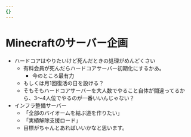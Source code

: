 ```yaml
---
{}
---
```

# Minecraftのサーバー企画

- ハードコアはやりたいけど死んだときの処理がめんどくさい
    - 有料会員が死んだらハードコアサーバー初期化にするかあ。
        - 今のところ最有力
    - もしくは月1回復活の日を設ける？
    - そもそもハードコアサーバーを大人数でやること自体が間違ってるから、3～4人位でやるのが一番いいんじゃない？
- インフラ整備サーバー
    - 「全部のバイオームを結ぶ道を作りたい」
    - 「実績解除支援ロード」
    - 目標がちゃんとあればいいかなと思います。